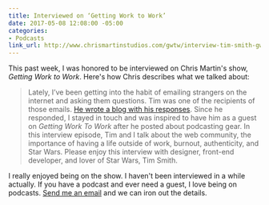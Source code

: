 ```yaml
---
title: Interviewed on ‘Getting Work to Work’
date: 2017-05-08 12:08:00 -05:00
categories:
- Podcasts
link_url: http://www.chrismartinstudios.com/gwtw/interview-tim-smith-gwtw56/
---
```


This past week, I was honored to be interviewed on Chris Martin's show, *Getting Work to Work*. Here's how Chris describes what we talked about:

> Lately, I’ve been getting into the habit of emailing strangers on the internet and asking them questions. Tim was one of the recipients of those emails. [He wrote a blog with his responses](http://www.chrismartinstudios.com/gwtw/interview-tim-smith-gwtw56/). Since he responded, I stayed in touch and was inspired to have him as a guest on *Getting Work To Work* after he posted about podcasting gear. In this interview episode, Tim and I talk about the web community, the importance of having a life outside of work, burnout, authenticity, and Star Wars. Please enjoy this interview with designer, front-end developer, and lover of Star Wars, Tim Smith.

I really enjoyed being on the show. I haven't been interviewed in a while actually. If you have a podcast and ever need a guest, I love being on podcasts. [Send me an email](mailto:smith@tiepz.com) and we can iron out the details.
